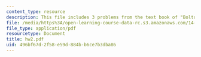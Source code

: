 ```yaml
---
content_type: resource
description: This file includes 3 problems from the text book of "Bolton and Dewatripont".
file: /media/https%3A/open-learning-course-data-rc.s3.amazonaws.com/14-129-advanced-contract-theory-spring-2005/496bf67d2f58e59d884bb6ce7b3dba86_hw2.pdf
file_type: application/pdf
resourcetype: Document
title: hw2.pdf
uid: 496bf67d-2f58-e59d-884b-b6ce7b3dba86
---
```

